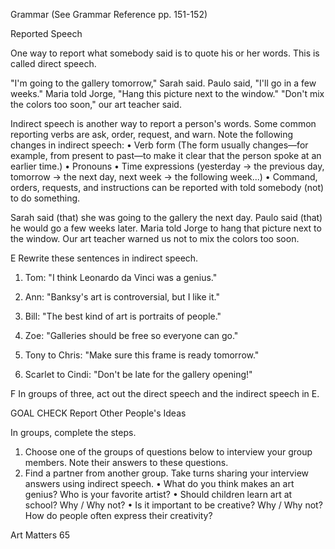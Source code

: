 Grammar (See Grammar Reference pp. 151-152)

Reported Speech

One way to report what somebody said is to quote his or her words. This is called direct speech.

"I'm going to the gallery tomorrow," Sarah said.
Paulo said, "I'll go in a few weeks."
Maria told Jorge, "Hang this picture next to the window."
"Don't mix the colors too soon," our art teacher said.

Indirect speech is another way to report a person's words. Some common reporting verbs are ask, order, request, and warn. Note the following changes in indirect speech:
• Verb form (The form usually changes—for example, from present to past—to make it clear that the person spoke at an earlier time.)
• Pronouns
• Time expressions (yesterday → the previous day, tomorrow → the next day, next week → the following week...)
• Command, orders, requests, and instructions can be reported with told somebody (not) to do something.

Sarah said (that) she was going to the gallery the next day.
Paulo said (that) he would go a few weeks later.
Maria told Jorge to hang that picture next to the window.
Our art teacher warned us not to mix the colors too soon.

E Rewrite these sentences in indirect speech.

1. Tom: "I think Leonardo da Vinci was a genius."

2. Ann: "Banksy's art is controversial, but I like it."

3. Bill: "The best kind of art is portraits of people."

4. Zoe: "Galleries should be free so everyone can go."

5. Tony to Chris: "Make sure this frame is ready tomorrow."

6. Scarlet to Cindi: "Don't be late for the gallery opening!"

F In groups of three, act out the direct speech and the indirect speech in E.

GOAL CHECK Report Other People's Ideas

In groups, complete the steps.
1. Choose one of the groups of questions below to interview your group members. Note their answers to these questions.
2. Find a partner from another group. Take turns sharing your interview answers using indirect speech.
• What do you think makes an art genius? Who is your favorite artist?
• Should children learn art at school? Why / Why not?
• Is it important to be creative? Why / Why not? How do people often express their creativity?

Art Matters 65